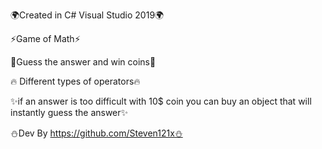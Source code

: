 🌍Created in C# Visual Studio 2019🌍 

⚡Game of Math⚡

💫Guess the answer and win coins💫

🔥 Different types of operators🔥 

✨if an answer is too difficult with 10$ coin you can buy an object that will instantly guess the answer✨

⛄Dev By https://github.com/Steven121x⛄